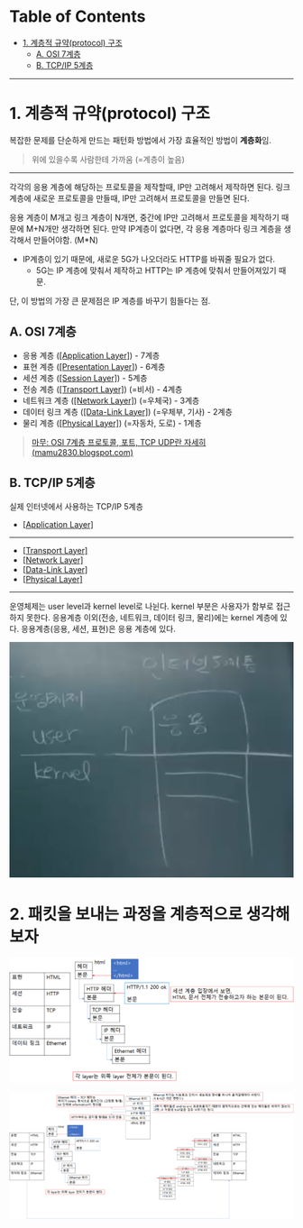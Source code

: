 # Table of Contents

- [1. 계층적 규약(protocol) 구조](#1-계층적-규약protocol-구조)
  - [A. OSI 7계층](#a-osi-7계층)
  - [B. TCP/IP 5계층](#b-tcpip-5계층)
  
---

# 1. 계층적 규약(protocol) 구조

복잡한 문제를 단순하게 만드는 패턴화 방법에서 가장 효율적인 방법이 **계층화**임.

> 위에 있을수록 사람한테 가까움 (=계층이 높음)

---

각각의 응용 계층에 해당하는 프로토콜을 제작할때, IP만 고려해서 제작하면 된다.
링크 계층에 새로운 프로토콜을 만들때, IP만 고려해서 프로토콜을 만들면 된다.

응용 계층이 M개고 링크 계층이 N개면, 중간에 IP만 고려해서 프로토콜을 제작하기 때문에 M+N개만 생각하면 된다.
만약 IP계층이 없다면, 각 응용 계층마다 링크 계층을 생각해서 만들어야함. (M\*N)

- IP계층이 있기 때문에, 새로운 5G가 나오더라도 HTTP를 바꿔줄 필요가 없다.
	- 5G는 IP 계층에 맞춰서 제작하고 HTTP는 IP 계층에 맞춰서 만들어져있기 때문.

단, 이 방법의 가장 큰 문제점은 IP 계층를 바꾸기 힘들다는 점.

## A. OSI 7계층

- 응용 계층 ([[Application Layer]](http://github.com/mildsalmon/Study/blob/Network/Network/docs/Application%20Layer.md)) - 7계층
- 표현 계층 ([[Presentation Layer]](http://github.com/mildsalmon/Study/blob/Network/Network/docs/Presentation%20Layer.md)) - 6계층
- 세션 계층 ([[Session Layer]](http://github.com/mildsalmon/Study/blob/Network/Network/docs/Session%20Layer.md)) - 5계층
- 전송 계층 ([[Transport Layer]](http://github.com/mildsalmon/Study/blob/Network/Network/docs/Transport%20Layer.md)) (=비서) - 4계층
- 네트워크 계층 ([[Network Layer]](http://github.com/mildsalmon/Study/blob/Network/Network/docs/Network%20Layer.md)) (=우체국) - 3계층
- 데이터 링크 계층 ([[Data-Link Layer]](http://github.com/mildsalmon/Study/blob/Network/Network/docs/Data-Link%20Layer.md)) (=우체부, 기사) - 2계층
- 물리 계층 ([[Physical Layer]](http://github.com/mildsalmon/Study/blob/Network/Network/docs/Physical%20Layer.md)) (=자동차, 도로) - 1계층

> [마무: OSI 7계층 프로토콜, 포트, TCP UDP란 자세히 (mamu2830.blogspot.com)](https://mamu2830.blogspot.com/2020/06/osi-7.html)

## B. TCP/IP 5계층

실제 인터넷에서 사용하는 TCP/IP 5계층

- [[Application Layer]](http://github.com/mildsalmon/Study/blob/Network/Network/docs/Application%20Layer.md)

---

- [[Transport Layer]](http://github.com/mildsalmon/Study/blob/Network/Network/docs/Transport%20Layer.md)
- [[Network Layer]](http://github.com/mildsalmon/Study/blob/Network/Network/docs/Network%20Layer.md)
- [[Data-Link Layer]](http://github.com/mildsalmon/Study/blob/Network/Network/docs/Data-Link%20Layer.md)
- [[Physical Layer]](http://github.com/mildsalmon/Study/blob/Network/Network/docs/Physical%20Layer.md)

---

운영체제는 user level과 kernel level로 나뉜다.
kernel 부분은 사용자가 함부로 접근하지 못한다.
응용계층 이외(전송, 네트워크, 데이터 링크, 물리)에는 kernel 계층에 있다.
응용계층(응용, 세션, 표현)은 응용 계층에 있다.

![](/bin/Network_image/network_4_11.png)

# 2. 패킷을 보내는 과정을 계층적으로 생각해보자

![](/bin/Network_image/network_7_10.png)

![](/bin/Network_image/network_7_11.png)